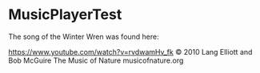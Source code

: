 # MusicPlayerTest

The song of the Winter Wren was found here: 

https://www.youtube.com/watch?v=rvdwamHv_fk
© 2010 Lang Elliott and Bob McGuire
The Music of Nature
musicofnature.org
